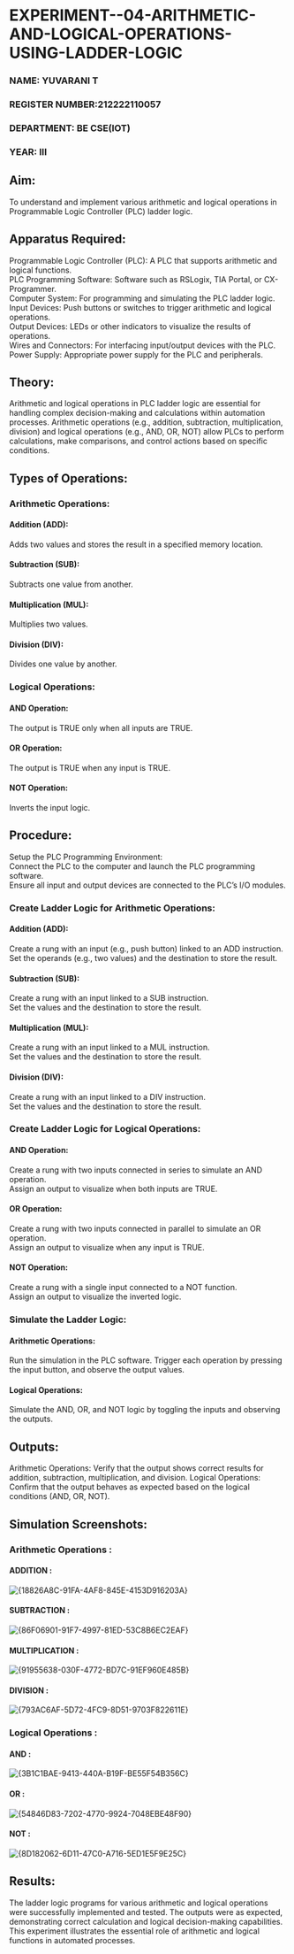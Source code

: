 # EXPERIMENT--04-ARITHMETIC-AND-LOGICAL-OPERATIONS-USING-LADDER-LOGIC

###  NAME: YUVARANI T
### REGISTER NUMBER:212222110057
### DEPARTMENT: BE CSE(IOT)
### YEAR: III

## Aim:
To understand and implement various arithmetic and logical operations in Programmable Logic Controller (PLC) ladder logic.

## Apparatus Required:
Programmable Logic Controller (PLC): A PLC that supports arithmetic and logical functions.</BR>
PLC Programming Software: Software such as RSLogix, TIA Portal, or CX-Programmer.</BR>
Computer System: For programming and simulating the PLC ladder logic.</BR>
Input Devices: Push buttons or switches to trigger arithmetic and logical operations.</BR>
Output Devices: LEDs or other indicators to visualize the results of operations.</BR>
Wires and Connectors: For interfacing input/output devices with the PLC.</BR>
Power Supply: Appropriate power supply for the PLC and peripherals.</BR>

## Theory:
Arithmetic and logical operations in PLC ladder logic are essential for handling complex decision-making and calculations within automation processes. Arithmetic operations (e.g., addition, subtraction, multiplication, division) and logical operations (e.g., AND, OR, NOT) allow PLCs to perform calculations, make comparisons, and control actions based on specific conditions.

## Types of Operations:

### Arithmetic Operations:

#### Addition (ADD): 
Adds two values and stores the result in a specified memory location.</BR>

#### Subtraction (SUB): 
Subtracts one value from another.</BR>

#### Multiplication (MUL): 
Multiplies two values.</BR>

#### Division (DIV): 
Divides one value by another.</BR>

### Logical Operations:

#### AND Operation: 
The output is TRUE only when all inputs are TRUE.</BR>

#### OR Operation:
The output is TRUE when any input is TRUE.</BR>

#### NOT Operation: 
Inverts the input logic.</BR>

## Procedure:

Setup the PLC Programming Environment:</BR>
Connect the PLC to the computer and launch the PLC programming software.</BR>
Ensure all input and output devices are connected to the PLC’s I/O modules.</BR>

### Create Ladder Logic for Arithmetic Operations:</BR>

#### Addition (ADD):
Create a rung with an input (e.g., push button) linked to an ADD instruction.</BR>
Set the operands (e.g., two values) and the destination to store the result.</BR>

#### Subtraction (SUB):
Create a rung with an input linked to a SUB instruction.</BR>
Set the values and the destination to store the result.</BR>

#### Multiplication (MUL):
Create a rung with an input linked to a MUL instruction.</BR>
Set the values and the destination to store the result.</BR>

#### Division (DIV):
Create a rung with an input linked to a DIV instruction.</BR>
Set the values and the destination to store the result.</BR>

### Create Ladder Logic for Logical Operations:

#### AND Operation:
Create a rung with two inputs connected in series to simulate an AND operation.</BR>
Assign an output to visualize when both inputs are TRUE.</BR>

#### OR Operation:
Create a rung with two inputs connected in parallel to simulate an OR operation.</BR>
Assign an output to visualize when any input is TRUE.</BR>

#### NOT Operation:
Create a rung with a single input connected to a NOT function.</BR>
Assign an output to visualize the inverted logic.</BR>

### Simulate the Ladder Logic:

#### Arithmetic Operations:
Run the simulation in the PLC software. Trigger each operation by pressing the input button, and observe the output values.

#### Logical Operations:
Simulate the AND, OR, and NOT logic by toggling the inputs and observing the outputs.

## Outputs:
Arithmetic Operations: Verify that the output shows correct results for addition, subtraction, multiplication, and division.
Logical Operations: Confirm that the output behaves as expected based on the logical conditions (AND, OR, NOT).

##  Simulation Screenshots:

### Arithmetic Operations :

#### ADDITION :
![{18826A8C-91FA-4AF8-845E-4153D916203A}](https://github.com/user-attachments/assets/da35fb80-2f40-49d0-9031-c22d96bae41e)

#### SUBTRACTION :
![{86F06901-91F7-4997-81ED-53C8B6EC2EAF}](https://github.com/user-attachments/assets/89d76c35-45f3-4671-8bc8-e5bd281dadaf)

#### MULTIPLICATION :
![{91955638-030F-4772-BD7C-91EF960E485B}](https://github.com/user-attachments/assets/ef05d5f1-ed02-43f3-b70a-bb62a24dcdea)

#### DIVISION :
![{793AC6AF-5D72-4FC9-8D51-9703F822611E}](https://github.com/user-attachments/assets/6c2c0508-7bed-411a-ab39-c992d9f42655)

### Logical Operations :

#### AND :
![{3B1C1BAE-9413-440A-B19F-BE55F54B356C}](https://github.com/user-attachments/assets/d843a216-72fc-4ab9-a6fb-d535785c5128)

#### OR :
![{54846D83-7202-4770-9924-7048EBE48F90}](https://github.com/user-attachments/assets/65c527a3-5c13-4dec-bde5-7d43be7c1ae3)

#### NOT :
![{8D182062-6D11-47C0-A716-5ED1E5F9E25C}](https://github.com/user-attachments/assets/297d3684-3f5c-4e4e-83d5-430e1bd13e2d)

## Results:
The ladder logic programs for various arithmetic and logical operations were successfully implemented and tested. The outputs were as expected, demonstrating correct calculation and logical decision-making capabilities. This experiment illustrates the essential role of arithmetic and logical functions in automated processes.

